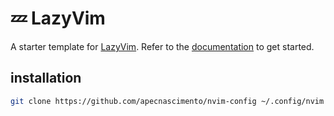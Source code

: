 # 💤 LazyVim

A starter template for [LazyVim](https://github.com/LazyVim/LazyVim).
Refer to the [documentation](https://lazyvim.github.io/installation) to get started.
## installation
```sh
git clone https://github.com/apecnascimento/nvim-config ~/.config/nvim
```
